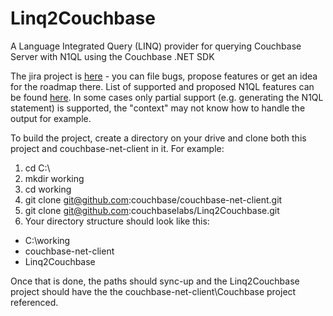 Linq2Couchbase
==================

A Language Integrated Query (LINQ) provider for querying Couchbase Server with N1QL using the Couchbase .NET SDK

The jira project is [here](http://issues.couchbase.com/browse/LINQ) - you can file bugs, propose features or get an idea for the roadmap there. List of supported and proposed N1QL features can be found [here](https://docs.google.com/document/d/1hPNZ-qTKpVzQsFwg_1uUueltzNL1wA75L5F-hYF92Cw/edit?usp=sharing). In some cases only partial support (e.g. generating the N1QL statement) is supported, the "context" may not know how to handle the output for example. 

To build the project, create a directory on your drive and clone both this project and couchbase-net-client in it. For example:

1. cd C:\
2. mkdir working
3. cd working
4. git clone git@github.com:couchbase/couchbase-net-client.git
5. git clone git@github.com:couchbaselabs/Linq2Couchbase.git
6. Your directory structure should look like this:
* C:\working
 * couchbase-net-client
 * Linq2Couchbase

Once that is done, the paths should sync-up and the Linq2Couchbase project should have the the couchbase-net-client\Couchbase project referenced.
